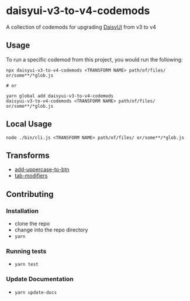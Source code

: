 # daisyui-v3-to-v4-codemods

A collection of codemods for upgrading [DaisyUI](https://daisyui.com) from v3 to v4

## Usage

To run a specific codemod from this project, you would run the following:

```
npx daisyui-v3-to-v4-codemods <TRANSFORM NAME> path/of/files/ or/some**/*glob.js

# or

yarn global add daisyui-v3-to-v4-codemods
daisyui-v3-to-v4-codemods <TRANSFORM NAME> path/of/files/ or/some**/*glob.js
```

## Local Usage
```
node ./bin/cli.js <TRANSFORM NAME> path/of/files/ or/some**/*glob.js
```

## Transforms

<!--TRANSFORMS_START-->
* [add-uppercase-to-btn](transforms/add-uppercase-to-btn/README.md)
* [tab-modifiers](transforms/tab-modifiers/README.md)
<!--TRANSFORMS_END-->

## Contributing

### Installation

* clone the repo
* change into the repo directory
* `yarn`

### Running tests

* `yarn test`

### Update Documentation

* `yarn update-docs`

